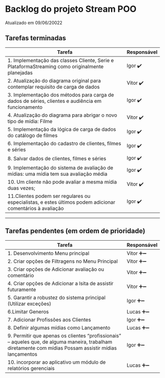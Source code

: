 # Backlog do projeto Stream POO
Atualizado em 09/06/20022

## Tarefas terminadas

| Tarefa      | Responsável |
| ----------- | ----------- |
| 1. Implementação das classes Cliente, Serie e PlataformaStreaming como originalmente planejadas      | Igor  ✔️     |
| 2. Atualização do diagrama original para contemplar requisito de carga de dados   | Vitor ✔️       |
| 3. Implementação dos métodos para carga de dados de séries, clientes e audiência em funcionamento   | Igor ✔️       |
| 4. Atualização do diagrama para abrigar o novo tipo de mídia: Filme   | Vitor ✔️       |
| 5. Implementação da lógica de carga de dados do catálogo de filmes   | Igor ✔️       |
| 6. Implementação do cadastro de clientes, filmes e séries   | Igor ✔️       |
| 8. Salvar dados de clientes, filmes e séries  | Igor ✔️     |
| 9. Implementação do sistema de avaliação de mídias: uma mídia tem sua avaliação média  | Igor ✔️     |
| 10. Um cliente não pode avaliar a mesma mídia duas vezes;  | Vitor ✔️     |
| 11.Clientes podem ser regulares ou especialistas, e estes últimos podem adicionar comentários à avaliação  | Igor ✔️     |
----

## Tarefas pendentes (em ordem de prioridade)

| Tarefa      | Responsável |
| ----------- | ----------- |
| 1. Desenvolvimento Menu principal      | Vitor ➕➖     |
| 2. Criar opções de Filtragens no Menu Principal     | Vitor ➕➖     |
| 3. Criar opções de Adicionar avaliação ou comentário      | Vitor ➕➖     |
| 4. Criar opções de Adicionar a lsita de assistir futuramente      | Vitor ➕➖     |
| 5. Garantir a robustez do sistema principal (Utilizar exceções)      | Igor ➕➖     |
| 6.Limitar Generos   | Lucas  ➕➖    |
| 7. Adicionar Profissões aos Clientes | Igor  ➕➖ | 
| 8. Definir algumas mídias como Lançamento | Lucas  ➕➖ | 
| 9. Permitir que apenas os clientes “profissionais” – aqueles que, de alguma maneira, trabalham diretamente com mídias Possam assistir mídias lançamentos| Igor  ➕➖ | 
| 10. incorporar ao aplicativo um módulo de relatórios gerenciais | Lucas  ➕➖ | 

